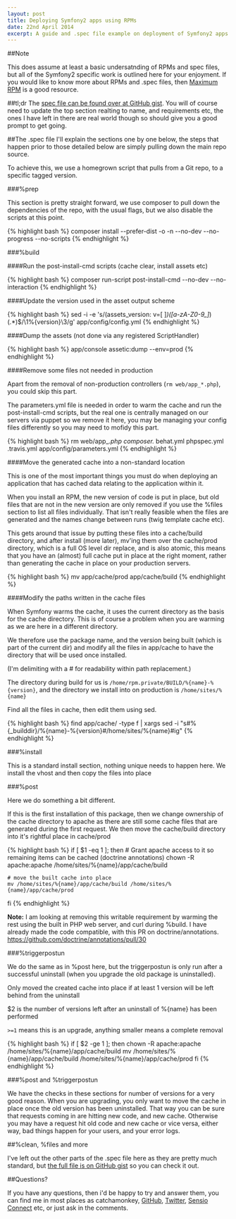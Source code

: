 ```yaml
---
layout: post
title: Deploying Symfony2 apps using RPMs
date: 22nd April 2014
excerpt: A guide and .spec file example on deployment of Symfony2 apps using RPMs
---
```


##Note

This does assume at least a basic undersatnding of RPMs and spec files, but all of the Symfony2 specific work is outlined here for your enjoyment. If you would like to know more about RPMs and .spec files, then [Maximum RPM](http://www.rpm.org/max-rpm/ "Maximum RPM") is a good resource.

##tl;dr
The [spec file can be found over at GitHub gist](https://gist.github.com/catchamonkey/8575619f450fe4c94acd).
You will of course need to update the top section realting to name, and requirements etc, the ones I have left in there are real world though so should give you a good prompt to get going.

##The .spec file
I'll explain the sections one by one below, the steps that happen prior to those detailed below are simply pulling down the main repo source.

To achieve this, we use a homegrown script that pulls from a Git repo, to a specific tagged version.

###%prep

This section is pretty straight forward, we use composer to pull down the dependencies of the repo, with the usual flags, but we also disable the scripts at this point.

{% highlight bash %}
composer install --prefer-dist -o -n --no-dev --no-progress --no-scripts
{% endhighlight %}

###%build

####Run the post-install-cmd scripts (cache clear, install assets etc)

{% highlight bash %}
composer run-script post-install-cmd --no-dev --no-interaction
{% endhighlight %}

####Update the version used in the asset output scheme

{% highlight bash %}
sed -i -e 's/\(assets_version: v=[ ]*\)\([a-zA-Z0-9_]*\)\(.*\)$/\1%{version}\3/g' app/config/config.yml
{% endhighlight %}

####Dump the assets (not done via any registered ScriptHandler)

{% highlight bash %}
app/console assetic:dump --env=prod
{% endhighlight %}

####Remove some files not needed in production

Apart from the removal of non-production controllers (```rm web/app_*.php```), you could skip this part.

The parameters.yml file is needed in order to warm the cache and run the post-install-cmd scripts, but the real one is centrally managed on our servers via puppet so we remove it here, you may be managing your config files differently so you may need to mofidy this part.

{% highlight bash %}
rm web/app_*.php composer.* behat.yml phpspec.yml .travis.yml app/config/parameters.yml
{% endhighlight %}

####Move the generated cache into a non-standard location

This is one of the most important things you must do when deploying an application that has cached data relating to the application within it.

When you install an RPM, the new version of code is put in place, but old files that are not in the new version are only removed if you use the %files section to list all files individually. That isn't really feasible when the files are generated and the names change between runs (twig template cache etc).

This gets around that issue by putting these files into a cache/build directory, and after install (more later), mv'ing them over the cache/prod directory, which is a full OS level dir replace, and is also atomic, this means that you have an (almost) full cache put in place at the right moment, rather than generating the cache in place on your production servers.

{% highlight bash %}
mv app/cache/prod app/cache/build
{% endhighlight %}

####Modify the paths written in the cache files

When Symfony warms the cache, it uses the current directory as the basis for the cache directory. This is of course a problem when you are warming as we are here in a different directory.

We therefore use the package name, and the version being built (which is part of the current dir) and modify all the files in app/cache to have the directory that will be used once installed.

(I'm delimiting with a # for readability within path replacement.)

The directory during build for us is ```/home/rpm.private/BUILD/%{name}-%{version}```, and the directory we install into on production is ```/home/sites/%{name}```

Find all the files in cache, then edit them using sed.

{% highlight bash %}
find app/cache/ -type f | xargs sed -i "s#%{_builddir}/%{name}-%{version}#/home/sites/%{name}#ig"
{% endhighlight %}


###%install

This is a standard install section, nothing unique needs to happen here. We install the vhost and then copy the files into place


###%post

Here we do something a bit different.

If this is the first installation of this package, then we change ownership of the cache directory to apache as there are still some cache files that are generated during the first request.
We then move the cache/build directory into it's rightful place in cache/prod

{% highlight bash %}
if [ $1 -eq 1 ]; then
    # Grant apache access to it so remaining items can be cached (doctrine annotations)
    chown -R apache:apache /home/sites/%{name}/app/cache/build

    # move the built cache into place
    mv /home/sites/%{name}/app/cache/build /home/sites/%{name}/app/cache/prod
fi
{% endhighlight %}

<strong>Note:</strong> I am looking at removing this writable requirement by warming the rest using the built in PHP web server, and curl during %build. I have already made the code compatible, with this PR on doctrine/annotations. https://github.com/doctrine/annotations/pull/30

###%triggerpostun

We do the same as in %post here, but the triggerpostun is only run after a successful uninstall (when you upgrade the old package is uninstalled).

Only moved the created cache into place if at least 1 version will be left behind from the uninstall

$2 is the number of versions left after an uninstall of %{name} has been performed

```>=1``` means this is an upgrade, anything smaller means a complete removal

{% highlight bash %}
if [ $2 -ge 1 ]; then
    chown -R apache:apache /home/sites/%{name}/app/cache/build
    mv /home/sites/%{name}/app/cache/build /home/sites/%{name}/app/cache/prod
fi
{% endhighlight %}


###%post and %triggerpostun

We have the checks in these sections for number of versions for a very good reason. When you are upgrading, you only want to move the cache in place once the old version has been uninstalled. That way you can be sure that requests coming in are hitting new code, and new cache. Otherwise you may have a request hit old code and new cache or vice versa, either way, bad things happen for your users, and your error logs.

##%clean, %files and more

I've left out the other parts of the .spec file here as they are pretty much standard, but [the full file is on GitHub gist](https://gist.github.com/catchamonkey/8575619f450fe4c94acd) so you can check it out.


##Questions?

If you have any questions, then i'd be happy to try and answer them, you can find me in most places as catchamonkey, [GitHub](https://github.com/catchamonkey), [Twitter](https://twitter.com/catchamonkey), [Sensio Connect](https://connect.sensiolabs.com/profile/catchamonkey) etc, or just ask in the comments.
